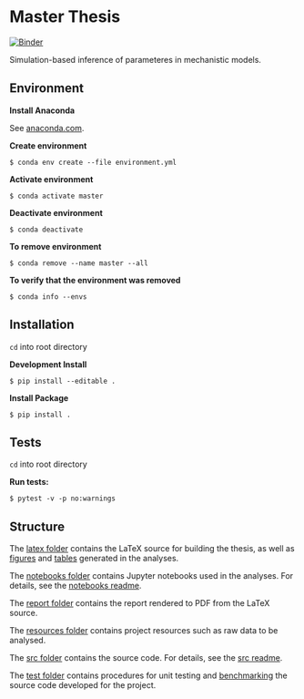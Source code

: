 # Master Thesis

[![Binder](https://mybinder.org/badge_logo.svg)](https://mybinder.org/v2/gh/nicolossus/Master-thesis/HEAD)

Simulation-based inference of parameteres in mechanistic models.

## Environment

**Install Anaconda**

See [anaconda.com](https://www.anaconda.com/products/individual).

**Create environment**

    $ conda env create --file environment.yml

**Activate environment**

    $ conda activate master

**Deactivate environment**

    $ conda deactivate

**To remove environment**

    $ conda remove --name master --all

**To verify that the environment was removed**

    $ conda info --envs

## Installation

`cd` into root directory

**Development Install**

    $ pip install --editable .

**Install Package**

    $ pip install .

## Tests

`cd` into root directory

**Run tests:**

    $ pytest -v -p no:warnings

## Structure

The [latex folder](https://github.com/nicolossus/Master-thesis/tree/master/latex) contains the LaTeX source for building the thesis, as well as [figures](https://github.com/nicolossus/Master-thesis/tree/master/latex/figures) and [tables](https://github.com/nicolossus/Master-thesis/tree/master/tables) generated in the analyses.

The [notebooks folder](https://github.com/nicolossus/Master-thesis/tree/master/notebooks) contains Jupyter notebooks used in the analyses. For details, see the [notebooks readme](https://github.com/nicolossus/Master-thesis/blob/master/notebooks/README.md).

The [report folder](https://github.com/nicolossus/Master-thesis/tree/master/report) contains the report rendered to PDF from the LaTeX source.

The [resources folder](https://github.com/nicolossus/Master-thesis/tree/master/resources) contains project resources such as raw data to be analysed.

The [src folder](https://github.com/nicolossus/Master-thesis/tree/master/src) contains the source code. For details, see the [src readme](https://github.com/nicolossus/Master-thesis/blob/master/src/README.md).

The [test folder](https://github.com/nicolossus/Master-thesis/tree/master/test) contains procedures for unit testing and [benchmarking](https://github.com/nicolossus/Master-thesis/tree/master/test/benchmark) the source code developed for the project.
